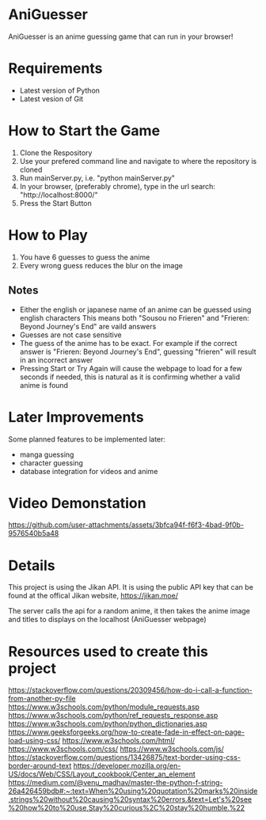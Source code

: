 # AniGuesser

AniGuesser is an anime guessing game that can run in your browser!

# Requirements
- Latest version of Python 
- Latest vesion of Git

# How to Start the Game
1. Clone the Respository
2. Use your prefered command line and navigate to where the repository is cloned
3. Run mainServer.py, i.e. "python mainServer.py"
4. In your browser, (preferably chrome), type in the url search: "http://localhost:8000/"
5. Press the Start Button

# How to Play
1. You have 6 guesses to guess the anime
2. Every wrong guess reduces the blur on the image
## Notes
- Either the english or japanese name of an anime can be guessed using english characters
This means both "Sousou no Frieren" and "Frieren: Beyond Journey's End" are vaild answers
- Guesses are not case sensitive
- The guess of the anime has to be exact. For example if the correct answer is "Frieren: Beyond Journey's End", guessing "frieren" will result in an incorrect answer
- Pressing Start or Try Again will cause the webpage to load for a few seconds if needed, this is natural as it is confirming whether a valid anime is found
# Later Improvements
Some planned features to be implemented later:
- manga guessing
- character guessing
- database integration for videos and anime
# Video Demonstation
https://github.com/user-attachments/assets/3bfca94f-f6f3-4bad-9f0b-9576540b5a48

# Details 
This project is using the Jikan API. It is using the public API key that can be found at the offical Jikan website, https://jikan.moe/

The server calls the api for a random anime, it then takes the anime image and titles to displays on the localhost (AniGuesser webpage) 
# Resources used to create this project
https://stackoverflow.com/questions/20309456/how-do-i-call-a-function-from-another-py-file
https://www.w3schools.com/python/module_requests.asp
https://www.w3schools.com/python/ref_requests_response.asp
https://www.w3schools.com/python/python_dictionaries.asp
https://www.geeksforgeeks.org/how-to-create-fade-in-effect-on-page-load-using-css/
https://www.w3schools.com/html/
https://www.w3schools.com/css/
https://www.w3schools.com/js/
https://stackoverflow.com/questions/13426875/text-border-using-css-border-around-text
https://developer.mozilla.org/en-US/docs/Web/CSS/Layout_cookbook/Center_an_element
https://medium.com/@venu_madhav/master-the-python-f-string-26a426459bdb#:~:text=When%20using%20quotation%20marks%20inside,strings%20without%20causing%20syntax%20errors.&text=Let's%20see%20how%20to%20use,Stay%20curious%2C%20stay%20humble.%22